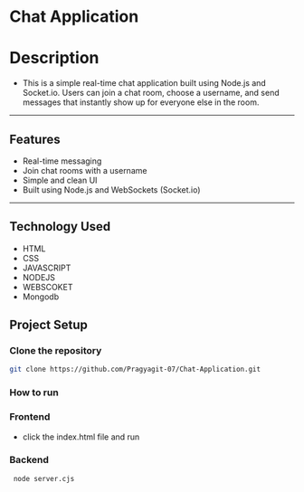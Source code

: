 # Chat Application

# Description
- This is a simple real-time chat application built using Node.js and Socket.io. Users can join a chat room, choose a username, and send messages that instantly show up for everyone else in the room.
---

## Features
- Real-time messaging
- Join chat rooms with a username
- Simple and clean UI
- Built using Node.js and WebSockets (Socket.io)
---

## Technology Used
- HTML
- CSS
- JAVASCRIPT
- NODEJS
- WEBSCOKET
- Mongodb

## Project Setup
### Clone the repository
```bash
git clone https://github.com/Pragyagit-07/Chat-Application.git
```


### How to run

 ### Frontend  
  - click the index.html file and run
   
  ### Backend
  ```bash
   node server.cjs
